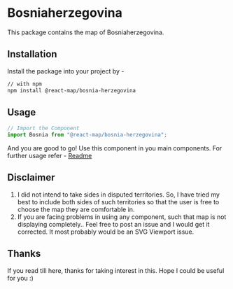 # Bosniaherzegovina
This package contains the map of Bosniaherzegovina. 
## Installation
Install the package into your project by -
```bash
// with npm
npm install @react-map/bosnia-herzegovina
```
## Usage 
```jsx
// Import the Component
import Bosnia from "@react-map/bosnia-herzegovina";
```
And you are good to go! Use this component in you main components.
For further usage refer - [Readme](https://github.com/shubhexists/react-maps?tab=readme-ov-file#usage)
## Disclaimer 
1) I did not intend to take sides in disputed territories. So, I have tried my best to include both sides of such territories so that the user is free to choose the map they are comfortable in. 
2) If you are facing problems in using any component, such that map is not displaying completely.. Feel free to post an issue and I would get it corrected. It most probably would be an SVG Viewport issue.
## Thanks 
If you read till here, thanks for taking interest in this. Hope I could be useful for you :)